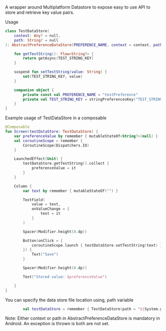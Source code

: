 A wrapper around Multiplatform Datastore to expose easy to use API to store and retrieve key value pairs.

Usage

```kotlin
class TestDataStore(
    context: Any? = null,
    path: String? = null
): AbstractPreferenceDataStore(PREFERENCE_NAME, context = context, path = path) {

    fun getTestString(): Flow<String?> {
        return getAsync(TEST_STRING_KEY)
    }

    suspend fun setTestString(value: String) {
        set(TEST_STRING_KEY, value)
    }

    companion object {
        private const val PREFERENCE_NAME = "testPreference"
        private val TEST_STRING_KEY = stringPreferencesKey("TEST_STRING")
    }
}
```

Example usage of TestDataStore in a composable

```kotlin
@Composable
fun Screen(testDataStore: TestDataStore) {
    var preferenceValue by remember { mutableStateOf<String?>(null) }
    val coroutineScope = remember {
        CoroutineScope(Dispatchers.IO)
    }

    LaunchedEffect(Unit) {
        testDataStore.getTestString().collect {
            preferenceValue = it
        }
    }

    Column {
        var text by remember { mutableStateOf("") }

        TextField(
            value = text,
            onValueChange = {
                text = it
            }
        )

        Spacer(Modifier.height(8.dp))

        Button(onClick = {
            coroutineScope.launch { testDataStore.setTestString(text) }
        }) {
            Text("Save")
        }

        Spacer(Modifier.height(8.dp))

        Text("Stored value: $preferenceValue")

    }
}
```

You can specify the data store file location using, path variable

```kotlin
        val testDataStore = remember { TestDataStore(path = "${System.getProperty("user.home")}/Library/Application Support/sdsadsad") }
``` 

Note: Either context or path in AbstractPreferenceDataStore is mandatory in Android. An exception is thrown is both are not set.   